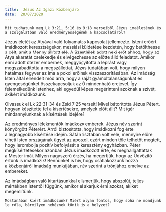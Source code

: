 ```yaml
---
title:  Jézus Az Igazi Közbenjáró
date:  20/07/2020
---
```


`Mit tudhatunk meg Lk 3:21, 5:16 és 9:18 verseiből Jézus imaéletének és a szolgálatban való eredményességének a kapcsolatáról?`

Jézus életét az Atyával való folyamatos kapcsolat jellemezte. Isteni erőért imádkozott keresztségekor, messiási küldetése kezdetén, hogy betölthesse a célt, amit a Menny állított elé. A Szentlélek adott neki erőt ahhoz, hogy az Atya akaratát cselekedje és elvégezhesse az előtte álló feladatot. Amikor enni adott ötezer embernek, meggyógyította a leprást vagy megszabadította a megszállottat, Jézus tudatában volt, hogy milyen hatalmas fegyver az ima a pokol erőinek visszaszorításában. Az imádság Isten által elrendelt mód arra, hogy a saját gyámoltalanságunkat és gyengeségünket összekapcsoljuk az Ő mindenható erejével. Így felemelkedünk Istenhez, aki egyedül képes megérinteni azoknak a szívét, akikért imádkozunk.

Olvassuk el Lk 22:31-34 és Zsid 7:25 verseit! Mivel bátorította Jézus Pétert, hogyan készítette fel a kísértésekre, amelyek előtt állt? Mit ígér mindannyiunknak a kísértések idejére?

Az eredményes lélekmentők imádkozó emberek. Jézus név szerint könyörgött Péterért. Arról biztosította, hogy imádkozni fog érte a legnagyobb kísértése idején. Sátán tisztában volt vele, mennyire előre viheti Isten országának ügyét az apostol, ezért minden tőle telhetőt megtett, hogy lerombolja pozitív befolyását a keresztény egyházban. Péter megkísértetésekor azonban Jézus imádkozott érte, és meghallgattattak a Mester imái. Milyen nagyszerű érzés, ha megértjük, hogy az Üdvözítő értünk is imádkozik! Bennünket is hív, hogy csatlakozzunk hozzá a közbenjárói imádság munkájában, név szerint a trónjához emelve az embereket.

Az imádságban való kitartásunkkal elismerjük, hogy abszolút, teljes mértékben Istentől függünk, amikor el akarjuk érni azokat, akiket megemlítünk.

`Mostanában kiért imádkozunk? Miért olyan fontos, hogy soha ne mondjunk le róla, bármilyen nehéznek tűnik is a helyzet?`